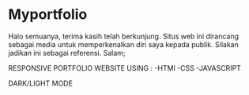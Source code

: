 # Myportfolio
Halo semuanya, terima kasih telah berkunjung. Situs web ini dirancang sebagai media untuk memperkenalkan diri saya kepada publik.  Silakan jadikan ini sebagai referensi. Salam;

RESPONSIVE PORTFOLIO WEBSITE USING : 
-HTMl
-CSS
-JAVASCRIPT

DARK/LIGHT MODE
